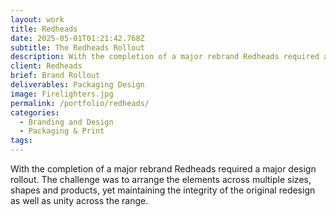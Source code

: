 ```yaml
---
layout: work
title: Redheads
date: 2025-05-01T01:21:42.768Z
subtitle: The Redheads Rollout
description: With the completion of a major rebrand Redheads required a major design rollout
client: Redheads
brief: Brand Rollout
deliverables: Packaging Design
image: Firelighters.jpg
permalink: /portfolio/redheads/
categories:
  - Branding and Design
  - Packaging & Print
tags:
---
```


With the completion of a major rebrand Redheads required a major design rollout. The challenge was to arrange the elements across multiple sizes, shapes and products, yet maintaining the integrity of the original redesign as well as unity across the range.
